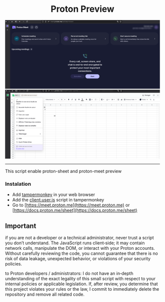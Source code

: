<div align="center">
<h1>Proton Preview</h1>
 
![preview](./proton-meet.png)
![preview](./proton-sheet.png)

</div>

______________________________________________________________________

This script enable proton-sheet and proton-meet preview

### Instalation
- Add [tampermonkey](https://www.tampermonkey.net/index.php) in your web browser
- Add the [client.user.js](https://github.com/remigermain/proton-preview/raw/refs/heads/main/script.user.js) script in tampermonkey
- Go to [https://meet.proton.me](https://meet.proton.me) or [https://docs.proton.me/sheet](https://docs.proton.me/sheet)

## Important
if you are not a developer or a technical administrator, never trust a script you don’t understand. The JavaScript runs client‑side; it may contain network calls, manipulate the DOM, or interact with your Proton accounts. Without carefully reviewing the code, you cannot guarantee that there is no risk of data leakage, unexpected behavior, or violations of your security policies.

to Proton developers / administrators: I do not have an in‑depth understanding of the exact legality of this small script with respect to your internal policies or applicable legislation. If, after review, you determine that this project violates your rules or the law, I commit to immediately delete the repository and remove all related code.
